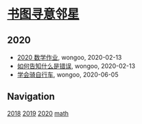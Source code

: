 # [书图寻意邻星](http://wongoo.gitee.io/sons)

## 2020
* [2020 数学作业](/shutu/2020/2020-math-work), wongoo, 2020-02-13
* [如何告知什么是错误](/shutu/2020/2020-06-05-learn-drive-bike), wongoo, 2020-02-13
* [学会骑自行车](/shutu/2020/2020-02-13-how-to-tell-what-is-wrong), wongoo, 2020-06-05

## Navigation
[2018](/shutu/2018/)
[2019](/shutu/2019/)
[2020](/shutu/2020/)
[math](/shutu/math/)
